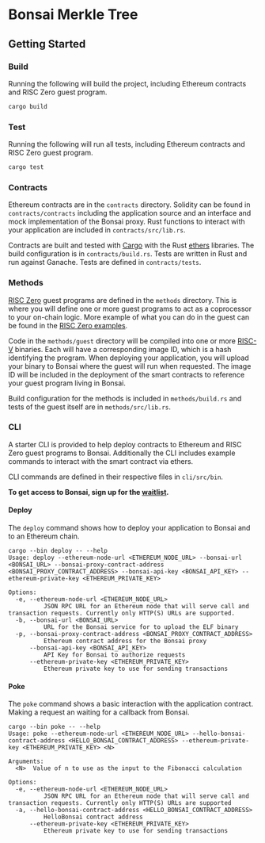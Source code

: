 # Bonsai Merkle Tree

## Getting Started

### Build

Running the following will build the project, including Ethereum contracts and RISC Zero guest program.

```bash
cargo build
```

### Test

Running the following will run all tests, including Ethereum contracts and RISC Zero guest program.

```bash
cargo test
```

### Contracts

Ethereum contracts are in the `contracts` directory.
Solidity can be found in `contracts/contracts` including the application source and an interface and mock implementation of the Bonsai proxy.
Rust functions to interact with your application are included in `contracts/src/lib.rs`.

Contracts are built and tested with [Cargo] with the Rust [ethers] libraries.
The build configuration is in `contracts/build.rs`.
Tests are written in Rust and run against Ganache.
Tests are defined in `contracts/tests`.

### Methods

[RISC Zero] guest programs are defined in the `methods` directory.
This is where you will define one or more guest programs to act as a coprocessor to your on-chain logic.
More example of what you can do in the guest can be found in the [RISC Zero examples].

Code in the `methods/guest` directory will be compiled into one or more [RISC-V] binaries.
Each will have a corresponding image ID, which is a hash identifying the program.
When deploying your application, you will upload your binary to Bonsai where the guest will run when requested.
The image ID will be included in the deployment of the smart contracts to reference your guest program living in Bonsai.

Build configuration for the methods is included in `methods/build.rs` and tests of the guest itself are in `methods/src/lib.rs`.

### CLI

A starter CLI is provided to help deploy contracts to Ethereum and RISC Zero guest programs to Bonsai.
Additionally the CLI includes example commands to interact with the smart contract via ethers.

CLI commands are defined in their respective files in `cli/src/bin`.

**To get access to Bonsai, sign up for the [waitlist].**

#### Deploy

The `deploy` command shows how to deploy your application to Bonsai and to an Ethereum chain.

```text
cargo --bin deploy -- --help
Usage: deploy --ethereum-node-url <ETHEREUM_NODE_URL> --bonsai-url <BONSAI_URL> --bonsai-proxy-contract-address <BONSAI_PROXY_CONTRACT_ADDRESS> --bonsai-api-key <BONSAI_API_KEY> --ethereum-private-key <ETHEREUM_PRIVATE_KEY>

Options:
  -e, --ethereum-node-url <ETHEREUM_NODE_URL>
          JSON RPC URL for an Ethereum node that will serve call and transaction requests. Currently only HTTP(S) URLs are supported.
  -b, --bonsai-url <BONSAI_URL>
          URL for the Bonsai service for to upload the ELF binary
  -p, --bonsai-proxy-contract-address <BONSAI_PROXY_CONTRACT_ADDRESS>
          Ethereum contract address for the Bonsai proxy
      --bonsai-api-key <BONSAI_API_KEY>
          API Key for Bonsai to authorize requests
      --ethereum-private-key <ETHEREUM_PRIVATE_KEY>
          Ethereum private key to use for sending transactions
```

#### Poke

The `poke` command shows a basic interaction with the application contract.
Making a request an waiting for a callback from Bonsai.

```text
cargo --bin poke -- --help
Usage: poke --ethereum-node-url <ETHEREUM_NODE_URL> --hello-bonsai-contract-address <HELLO_BONSAI_CONTRACT_ADDRESS> --ethereum-private-key <ETHEREUM_PRIVATE_KEY> <N>

Arguments:
  <N>  Value of n to use as the input to the Fibonacci calculation

Options:
  -e, --ethereum-node-url <ETHEREUM_NODE_URL>
          JSON RPC URL for an Ethereum node that will serve call and transaction requests. Currently only HTTP(S) URLs are supported
  -a, --hello-bonsai-contract-address <HELLO_BONSAI_CONTRACT_ADDRESS>
          HelloBonsai contract address
      --ethereum-private-key <ETHEREUM_PRIVATE_KEY>
          Ethereum private key to use for sending transactions
```

[Bonsai]: https://dev.bonsai.xyz/
[RISC Zero]: https://www.risczero.com/
[ethers]: https://docs.rs/ethers/latest/ethers/
[Cargo]: https://doc.rust-lang.org/cargo/
[RISC Zero examples]: https://github.com/risc0/risc0/tree/main/examples
[RISC-V]: https://www.risczero.com/docs/reference-docs/about-risc-v
[waitlist]: https://fmree464va4.typeform.com/to/t6hZD54Z
